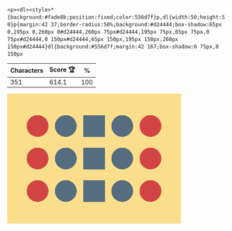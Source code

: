 `<p><dl><style>*{background:#fade8b;position:fixed;color:556d7f}p,dl{width:50;height:50}p{margin:42 37;border-radius:50%;background:#d24444;box-shadow:65px 0,195px 0,260px 0#d24444,260px 75px#d24444,195px 75px,65px 75px,0 75px#d24444,0 150px#d24444,65px 150px,195px 150px,260px 150px#d24444}dl{background:#556d7f;margin:42 167;box-shadow:0 75px,0 150px`

| Characters | Score 🏆 | %   |
| ---------- | -------- | --- |
| 351        | 614.1    | 100 |

![](/2025/Jun2025/30/20250630.png)
